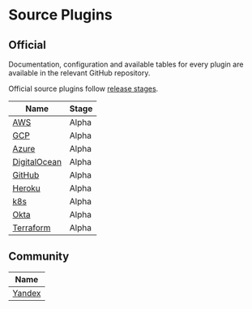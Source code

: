# Source Plugins

## Official

Documentation, configuration and available tables for every plugin are available in the relevant GitHub repository.

Official source plugins follow [release stages](./source_plugins_release_stages).

| **Name**                                                                                                 | Stage |
|----------------------------------------------------------------------------------------------------------| ----- |
| [AWS](https://github.com/cloudquery/cloudquery/tree/main/plugins/source/aws/README.md)                   | Alpha |
| [GCP](https://github.com/cloudquery/cloudquery/tree/main/plugins/source/gcp/README.md)                   | Alpha |
| [Azure](https://github.com/cloudquery/cloudquery/tree/main/plugins/source/azure/README.md)               | Alpha |
| [DigitalOcean](https://github.com/cloudquery/cloudquery/tree/main/plugins/source/digitalocean/README.md) | Alpha |
| [GitHub](https://github.com/cloudquery/cloudquery/tree/main/plugins/source/github/README.md)             | Alpha |
| [Heroku](https://github.com/cloudquery/cloudquery/tree/main/plugins/source/heroku/README.md)             | Alpha |
| [k8s](https://github.com/cloudquery/cloudquery/tree/main/plugins/source/k8s/README.md)                   | Alpha |
| [Okta](https://github.com/cloudquery/cloudquery/tree/main/plugins/source/okta/README.md)                 | Alpha |
| [Terraform](https://github.com/cloudquery/cloudquery/tree/main/plugins/source/terraform/README.md)       | Alpha |

## Community

| **Name**                                                     |
| ------------------------------------------------------------ |
| [Yandex](https://github.com/yandex-cloud/cq-provider-yandex) |

